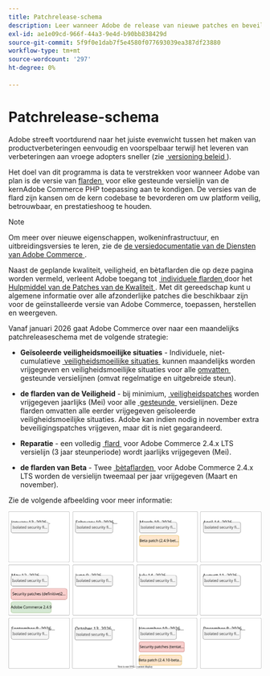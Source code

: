 ```yaml
---
title: Patchrelease-schema
description: Leer wanneer Adobe de release van nieuwe patches en beveiligingsoplossingen voor Adobe Commerce wil aankondigen.
exl-id: ae1e09cd-966f-44a3-9e4d-b90bb838429d
source-git-commit: 5f9f0e1dab7f5e4580f077693039ea387df23880
workflow-type: tm+mt
source-wordcount: '297'
ht-degree: 0%

---
```



# Patchrelease-schema

Adobe streeft voortdurend naar het juiste evenwicht tussen het maken van productverbeteringen eenvoudig en voorspelbaar terwijl het leveren van verbeteringen aan vroege adopters sneller (zie [&#x200B; versioning beleid &#x200B;](versioning-policy.md)).

Het doel van dit programma is data te verstrekken voor wanneer Adobe van plan is de versie van [&#x200B; flarden &#x200B;](versioning-policy.md#patch-release) voor elke gesteunde versielijn van de kernAdobe Commerce PHP toepassing aan te kondigen. De versies van de flard zijn kansen om de kern codebase te bevorderen om uw platform veilig, betrouwbaar, en prestatieshoog te houden.

>[!NOTE]
>
>Om meer over nieuwe eigenschappen, wolkeninfrastructuur, en uitbreidingsversies te leren, zie de [&#x200B; de versiedocumentatie van de Diensten van Adobe Commerce &#x200B;](https://experienceleague.adobe.com/nl/docs/commerce/user-guides/release-information/release-notes-all).

Naast de geplande kwaliteit, veiligheid, en bètaflarden die op deze pagina worden vermeld, verleent Adobe toegang tot [&#x200B; individuele flarden &#x200B;](versioning-policy.md#individual-patch) door het [&#x200B; Hulpmiddel van de Patches van de Kwaliteit &#x200B;](../tools/quality-patches-tool/usage.md). Met dit gereedschap kunt u algemene informatie over alle afzonderlijke patches die beschikbaar zijn voor de geïnstalleerde versie van Adobe Commerce, toepassen, herstellen en weergeven.

Vanaf januari 2026 gaat Adobe Commerce over naar een maandelijks patchreleaseschema met de volgende strategie:

- **Geïsoleerde veiligheidsmoeilijke situaties** - Individuele, niet-cumulatieve [&#x200B; veiligheidsmoeilijke situaties &#x200B;](versioning-policy.md#isolated-patch) kunnen maandelijks worden vrijgegeven en veiligheidsmoeilijke situaties voor alle [&#x200B; omvatten &#x200B;](lifecycle-policy.md) gesteunde versielijnen (omvat regelmatige en uitgebreide steun).

- **de flarden van de Veiligheid** - bij minimium, [&#x200B; veiligheidspatches &#x200B;](versioning-policy.md#security-patch-release) worden vrijgegeven jaarlijks (Mei) voor alle [&#x200B; gesteunde &#x200B;](lifecycle-policy.md) versielijnen. Deze flarden omvatten alle eerder vrijgegeven geïsoleerde veiligheidsmoeilijke situaties. Adobe kan indien nodig in november extra beveiligingspatches vrijgeven, maar dit is niet gegarandeerd.

- **Reparatie** - een volledig [&#x200B; flard &#x200B;](versioning-policy.md#patch-release) voor Adobe Commerce 2.4.x LTS versielijn (3 jaar steunperiode) wordt jaarlijks vrijgegeven (Mei).

- **de flarden van Beta** - Twee [&#x200B; bètaflarden &#x200B;](versioning-policy.md#beta-patch-release) voor Adobe Commerce 2.4.x LTS worden de versielijn tweemaal per jaar vrijgegeven (Maart en november).

Zie de volgende afbeelding voor meer informatie:

![&#x200B; 2026 de versiekalender van Adobe Commerce &#x200B;](../assets/release/release-calendar.drawio.svg)
